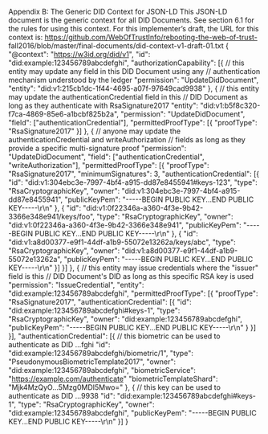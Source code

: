 Appendix B: The Generic DID Context for JSON-LD This JSON-LD document is the generic context for all DID Documents. See section 6.1 for the rules for using this context. For this implementer’s draft, the URL for this context is: https://github.com/WebOfTrustInfo/rebooting-the-web-of-trust- fall2016/blob/master/final-documents/did-context-v1-draft-01.txt { "@context": "https://w3id.org/did/v1", "id": "did:example:123456789abcdefghi", "authorizationCapability": [{ // this entity may update any field in this DID Document using any // authentication mechanism understood by the ledger "permission": "UpdateDidDocument", "entity": "did:v1:215cb1dc-1f44-4695-a07f-97649cad9938" }, { // this entity may update the authenticationCredential field in this // DID Document as long as they authenticate with RsaSignature2017 "entity": "did:v1:b5f8c320-f7ca-4869-85e6-a1bcbf825b2a", "permission": "UpdateDidDocument", "field": ["authenticationCredential"], "permittedProofType": [{ "proofType": "RsaSignature2017" }] }, { // anyone may update the authenticationCredential and writeAuthorization // fields as long as they provide a specific multi-signature proof "permission": "UpdateDidDocument", "field": ["authenticationCredential", "writeAuthorization"], "permittedProofType": [{ "proofType": "RsaSignature2017", "minimumSignatures": 3, "authenticationCredential": [{ "id": "did:v1:304ebc3e-7997-4bf4-a915-dd87e8455941#keys-123", "type": "RsaCryptographicKey", "owner": "did:v1:304ebc3e-7997-4bf4-a915-dd87e8455941", "publicKeyPem": "-----BEGIN PUBLIC KEY...END PUBLIC KEY-----\r\n" }, { "id": "did:v1:0f22346a-a360-4f3e-9b42-3366e348e941/keys/foo", "type": "RsaCryptographicKey", "owner": "did:v1:0f22346a-a360-4f3e-9b42-3366e348e941", "publicKeyPem": "-----BEGIN PUBLIC KEY...END PUBLIC KEY-----\r\n" }, { "id": "did:v1:a8d00377-e9f1-44df-a1b9-55072e13262a/keys/abc", "type": "RsaCryptographicKey", "owner": "did:v1:a8d00377-e9f1-44df-a1b9-55072e13262a", "publicKeyPem": "-----BEGIN PUBLIC KEY...END PUBLIC KEY-----\r\n" }] }] }, { // this entity may issue credentials where the "issuer" field is this // DID Document's DID as long as this specific RSA key is used "permission": "IssueCredential", "entity": "did:example:123456789abcdefghi", "permittedProofType": [{ "proofType": "RsaSignature2017", "authenticationCredential": [{ "id": "did:example:123456789abcdefghi#keys-1", "type": "RsaCryptographicKey", "owner": "did:example:123456789abcdefghi", "publicKeyPem": "-----BEGIN PUBLIC KEY...END PUBLIC KEY-----\r\n" } }] }], "authenticationCredential": [{ // this biometric can be used to authenticate as DID ...fghi "id": "did:example:123456789abcdefghi/biometric/1", "type": "PseudonymousBiometricTemplate2017", "owner": "did:example:123456789abcdefghi", "biometricService": "https://example.com/authenticate" "biometricTemplateShard": "Mjk4MzQyO...5Mzg0MDI5Mwo=" }, { // this key can be used to authenticate as DID ...9938 "id": "did:example:123456789abcdefghi#keys-1", "type": "RsaCryptographicKey", "owner": "did:example:123456789abcdefghi", "publicKeyPem": "-----BEGIN PUBLIC KEY...END PUBLIC KEY-----\r\n" }] }
